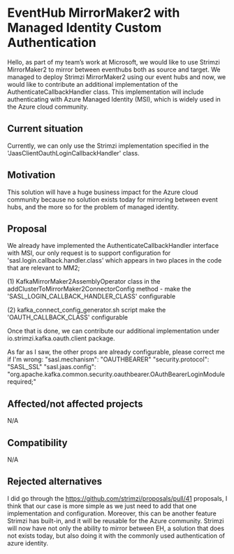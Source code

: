 # EventHub MirrorMaker2 with Managed Identity Custom Authentication

Hello, as part of my team’s work at Microsoft, we would like to use Strimzi MirrorMaker2 to mirror between eventhubs both as source and target.
We managed to deploy Strimzi MirrorMaker2 using our event hubs and now, we would like to contribute an additional implementation of the AuthenticateCallbackHandler class.
This implementation will include authenticating with Azure Managed Identity (MSI), which is widely used in the Azure cloud community.

## Current situation

Currently, we can only use the Strimzi implementation specified in the 'JaasClientOauthLoginCallbackHandler' class.

## Motivation

This solution will have a huge business impact for the Azure cloud community because no solution exists today for mirroring between event hubs, and the more so for the problem of managed identity.

## Proposal

We already have implemented the AuthenticateCallbackHandler interface with MSI, our only request is to support configuration for 'sasl.login.callback.handler.class' which appears in two places in the code that are relevant to MM2;

(1) KafkaMirrorMaker2AssemblyOperator class
in the addClusterToMirrorMaker2ConnectorConfig method - make the 'SASL_LOGIN_CALLBACK_HANDLER_CLASS' configurable

(2) kafka_connect_config_generator.sh script
make the 'OAUTH_CALLBACK_CLASS' configurable

Once that is done, we can contribute our additional implementation under io.strimzi.kafka.oauth.client package.

As far as I saw, the other props are already configurable, please correct me if I'm wrong:
"sasl.mechanism": "OAUTHBEARER"
"security.protocol": "SASL_SSL"
"sasl.jaas.config": "org.apache.kafka.common.security.oauthbearer.OAuthBearerLoginModule required;"

## Affected/not affected projects

N/A

## Compatibility

N/A

## Rejected alternatives

I did go through the https://github.com/strimzi/proposals/pull/41 proposals,
I think that our case is more simple as we just need to add that one implementation and configuration.
Moreover, this can be another feature Strimzi has built-in, and it will be reusable for the Azure community.
Strimzi will now have not only the ability to mirror between EH, a solution that does not exists today, but also doing it with the commonly used authentication of azure identity.